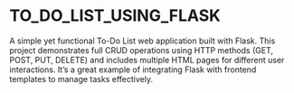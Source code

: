 # TO_DO_LIST_USING_FLASK
A simple yet functional To-Do List web application built with Flask. This project demonstrates full CRUD operations using HTTP methods (GET, POST, PUT, DELETE) and includes multiple HTML pages for different user interactions. It’s a great example of integrating Flask with frontend templates to manage tasks effectively.
